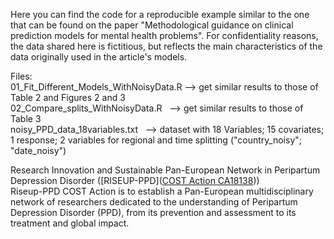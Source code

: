 Here you can find the code for a reproducible example similar to the one that can be found on the paper "Methodological guidance on clinical prediction models for mental health problems".
For confidentiality reasons, the data shared here is fictitious, but reflects the main characteristics of the data originally used in the article's models.  

Files:  
01_Fit_Different_Models_WithNoisyData.R -->  get similar results to those of Table 2 and Figures 2 and 3  
02_Compare_splits_WithNoisyData.R&nbsp;&nbsp;&nbsp;-->  get similar results to those of Table 3  
noisy_PPD_data_18variables.txt&nbsp;&nbsp;&nbsp;-->  dataset with 18 Variables; 15 covariates; 1 response; 2 variables for regional and time splitting ("country_noisy"; "date_noisy")  

Research Innovation and Sustainable Pan-European Network in Peripartum Depression Disorder ([RISEUP-PPD](<a href="https://www.cost.eu/actions/CA18138/" target="_blank" rel="noopener noreferrer">COST Action CA18138</a>))  
Riseup-PPD COST Action is to establish a Pan-European multidisciplinary network of researchers dedicated to the understanding of Peripartum Depression Disorder (PPD), from its prevention and assessment to its treatment and global impact.

